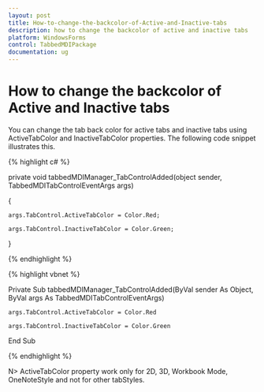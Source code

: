 ```yaml
---
layout: post
title: How-to-change-the-backcolor-of-Active-and-Inactive-tabs
description: how to change the backcolor of active and inactive tabs
platform: WindowsForms
control: TabbedMDIPackage
documentation: ug
---
```


# How to change the backcolor of Active and Inactive tabs

You can change the tab back color for active tabs and inactive tabs using ActiveTabColor and InactiveTabColor properties. The following code snippet illustrates this.

{% highlight c# %}



private void tabbedMDIManager_TabControlAdded(object sender, TabbedMDITabControlEventArgs args)

{

    args.TabControl.ActiveTabColor = Color.Red;

    args.TabControl.InactiveTabColor = Color.Green;



}

{% endhighlight %}

{% highlight vbnet %}



Private Sub tabbedMDIManager_TabControlAdded(ByVal sender As Object, ByVal args As TabbedMDITabControlEventArgs)

    args.TabControl.ActiveTabColor = Color.Red

    args.TabControl.InactiveTabColor = Color.Green

End Sub

{% endhighlight %}

N> ActiveTabColor property work only for 2D, 3D, Workbook Mode, OneNoteStyle and not for other tabStyles.

